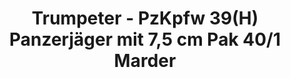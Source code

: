 ---
layout: product
title: "Trumpeter - PzKpfw 39(H) Panzerjäger mit 7,5 cm Pak 40/1 Marder"
price: "2700" 
desc: "N/A"
img_path: "/assets/img/TRU00354.jpg"
brand: "N/A"
available: false
special_offer: false
new: false
soon: false
cat: "010000"
subcat: "013400"
subsubcat: "0N/A"
sifra: "TRU00354"
---